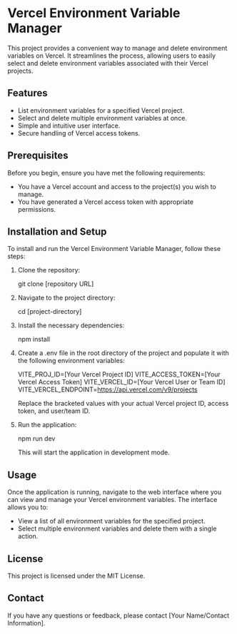 # Vercel Environment Variable Manager

This project provides a convenient way to manage and delete environment variables on Vercel. It streamlines the process, allowing users to easily select and delete environment variables associated with their Vercel projects.

## Features

- List environment variables for a specified Vercel project.
- Select and delete multiple environment variables at once.
- Simple and intuitive user interface.
- Secure handling of Vercel access tokens.

## Prerequisites

Before you begin, ensure you have met the following requirements:

- You have a Vercel account and access to the project(s) you wish to manage.
- You have generated a Vercel access token with appropriate permissions.

## Installation and Setup

To install and run the Vercel Environment Variable Manager, follow these steps:

1. Clone the repository:

   git clone [repository URL]

2. Navigate to the project directory:

   cd [project-directory]

3. Install the necessary dependencies:

   npm install

4. Create a .env file in the root directory of the project and populate it with the following environment variables:

   VITE_PROJ_ID=[Your Vercel Project ID]
   VITE_ACCESS_TOKEN=[Your Vercel Access Token]
   VITE_VERCEL_ID=[Your Vercel User or Team ID]
   VITE_VERCEL_ENDPOINT=https://api.vercel.com/v9/projects

   Replace the bracketed values with your actual Vercel project ID, access token, and user/team ID.

5. Run the application:

   npm run dev

   This will start the application in development mode.

## Usage

Once the application is running, navigate to the web interface where you can view and manage your Vercel environment variables. The interface allows you to:

- View a list of all environment variables for the specified project.
- Select multiple environment variables and delete them with a single action.

## License

This project is licensed under the MIT License.

## Contact

If you have any questions or feedback, please contact [Your Name/Contact Information].
